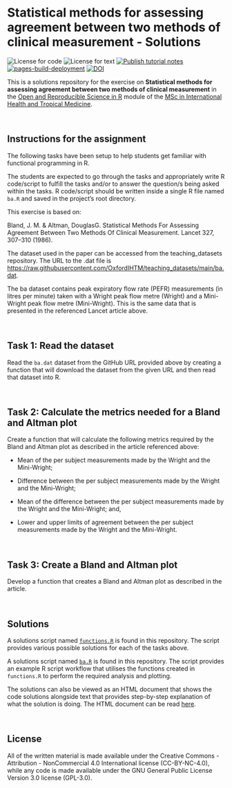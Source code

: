 # Statistical methods for assessing agreement between two methods of clinical measurement - Solutions

<!-- badges: start -->
![License for code](https://img.shields.io/badge/license_for_code-GPL3.0-blue)
![License for text](https://img.shields.io/badge/license_for_writing-CC_BY_4.0-blue)
[![Publish tutorial notes](https://github.com/OxfordIHTM/solutions-assessing-agreement-between-two-methods/actions/workflows/publish.yml/badge.svg)](https://github.com/OxfordIHTM/solutions-assessing-agreement-between-two-methods/actions/workflows/publish.yml)
[![pages-build-deployment](https://github.com/OxfordIHTM/solutions-assessing-agreement-between-two-methods/actions/workflows/pages/pages-build-deployment/badge.svg)](https://github.com/OxfordIHTM/solutions-assessing-agreement-between-two-methods/actions/workflows/pages/pages-build-deployment)
[![DOI](https://zenodo.org/badge/894987070.svg)](https://zenodo.org/badge/latestdoi/894987070)
<!-- badges: end -->


This is a solutions repository for the exercise on **Statistical methods for assessing agreement between two methods of clinical measurement** in the [Open and Reproducible Science in R](https://oxford-ihtm.io/teaching) module of the [MSc in International Health and Tropical Medicine](https://www.tropicalmedicine.ox.ac.uk/study-with-us/msc-ihtm).

<br/>

## Instructions for the assignment
The following tasks have been setup to help students get familiar with functional programming in R.

The students are expected to go through the tasks and appropriately write R code/script to fulfill the tasks and/or to answer the question/s being asked within the tasks. R code/script should be written inside a single R file named `ba.R` and saved in the project’s root directory.

This exercise is based on:

Bland, J. M. & Altman, DouglasG. Statistical Methods For Assessing Agreement Between Two Methods Of Clinical Measurement. Lancet 327, 307–310 (1986).

The dataset used in the paper can be accessed from the teaching_datasets repository. The URL to the .dat file is https://raw.githubusercontent.com/OxfordIHTM/teaching_datasets/main/ba.dat.

The ba dataset contains peak expiratory flow rate (PEFR) measurements (in litres per minute) taken with a Wright peak flow metre (Wright) and a Mini-Wright peak flow metre (Mini-Wright). This is the same data that is presented in the referenced Lancet article above.

<br/>

## Task 1: Read the dataset

Read the `ba.dat` dataset from the GitHub URL provided above by creating a function that will download the dataset from the given URL and then read that dataset into R.

<br/>

## Task 2: Calculate the metrics needed for a Bland and Altman plot

Create a function that will calculate the following metrics required by the Bland and Altman plot as described in the article referenced above:

* Mean of the per subject measurements made by the Wright and the Mini-Wright;

* Difference between the per subject measurements made by the Wright and the Mini-Wright;

* Mean of the difference between the per subject measurements made by the Wright and the Mini-Wright; and,

* Lower and upper limits of agreement between the per subject measurements made by the Wright and the Mini-Wright.

<br/>

## Task 3: Create a Bland and Altman plot

Develop a function that creates a Bland and Altman plot as described in the article.

<br/>

## Solutions

A solutions script named [`functions.R`](https://github.com/OxfordIHTM/solutions-assessing-agreement-between-two-methods/blob/main/functions.R) is found in this repository. The script provides various possible solutions for each of the tasks above.

A solutions script named [`ba.R`](https://github.com/OxfordIHTM/solutions-assessing-agreement-between-two-methods/blob/ba.R) is found in this repository. The script provides an example R script workflow that utilises the functions created in `functions.R` to perform the required analysis and plotting.

The solutions can also be viewed as an HTML document that shows the code solutions alongside text that provides step-by-step explanation of what the solution is doing. The HTML document can be read [here](http://oxford-ihtm.io/solutions-assessing-agreement-between-two-methods/).

<br/>

## License

All of the written material is made available under the Creative
Commons - Attribution - NonCommercial 4.0 International license (CC-BY-NC-4.0),
while any code is made available under the GNU General Public License Version 3.0 license (GPL-3.0).

